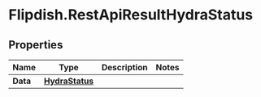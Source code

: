 # Flipdish.RestApiResultHydraStatus

## Properties

Name | Type | Description | Notes
------------ | ------------- | ------------- | -------------
**Data** | [**HydraStatus**](HydraStatus.md) |  | 


